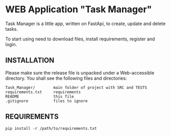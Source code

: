 WEB Application "Task Manager"
=============================

Task Manager is a little app, written on FastApi, to 
create, update and delete tasks.

To start using need to download files, install requirements,
register and login.

INSTALLATION
------------

Please make sure the release file is unpacked under a Web-accessible
directory. You shall see the following files and directories:

    Task_Manager/        main folder of project with SRC and TESTS
    requirements.txt     requirements
    README               this file
    .gitignore           files to ignore

REQUIREMENTS
------------

    pip install -r /path/to/requirements.txt
